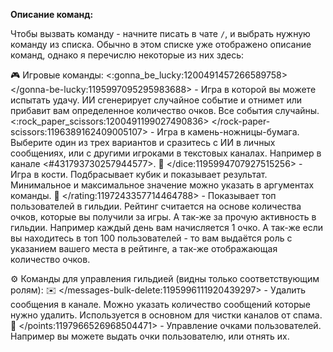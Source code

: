 **Описание команд:**

Чтобы вызвать команду - начните писать в чате `/`, и выбрать нужную команду из списка. Обычно в этом списке уже отображено описание команд, однако я перечислю некоторые из них здесь:

:video_game: Игровые команды:
<:gonna_be_lucky:1200491457266589758> </gonna-be-lucky:1195997095295983688> - Игра в которой вы можете испытать удачу. ИИ сгенерирует случайное событие и отнимет или прибавит вам определенное количество очков. Все события случайны.
<:rock_paper_scissors:1200491199027490836> </rock-paper-scissors:1196389162409005107> - Игра в камень-ножницы-бумага. Выберите один из трех вариантов и сразитесь c ИИ в личных сообщениях, или с другими игроками в текстовых каналах. Например в канале <#431793730257944577>.
:game_die: </dice:1195994707927515256> - Игра в кости. Подбрасывает кубик и показывает результат. Минимальное и максимальное значение можно указать в аргументах команды.
:scroll: </rating:1197243357714464788> - Показывает топ пользователей в гильдии. Рейтинг считается на основе количества очков, которые вы получили за игры. А так-же за прочую активность в гильдии. Например каждый день вам начисляется 1 очко. А так-же если вы находитесь в топ 100 пользователей - то вам выдаётся роль с указанием вашего места в рейтинге, а так-же отображающая количество очков.

:gear: Команды для управления гильдией (видны только соответствующим ролям):
:envelope: </messages-bulk-delete:1195996111920439297> - Удалить сообщения в канале. Можно указать количество сообщений которые нужно удалить. Используется в основном для чистки каналов от спама.
:abacus: </points:1197966526968504471> - Управление очками пользователей. Например вы можете выдать очки пользователю, или отнять их.